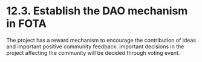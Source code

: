 # 12.3. Establish the DAO mechanism in FOTA

The project has a reward mechanism to encourage the contribution of ideas and important positive community feedback. Important decisions in the project affecting the community will be decided through voting event.
